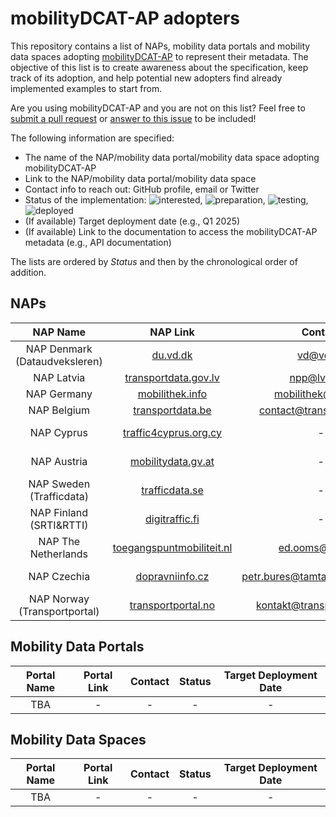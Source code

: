 # mobilityDCAT-AP adopters

This repository contains a list of NAPs, mobility data portals and mobility data spaces adopting [mobilityDCAT-AP](https://w3id.org/mobilitydcat-ap/releases/) to represent their metadata. The objective of this list is to create awareness about the specification, keep track of its adoption, and help potential new adopters find already implemented examples to start from.

Are you using mobilityDCAT-AP and you are not on this list? Feel free to [submit a pull request](https://docs.github.com/en/pull-requests/collaborating-with-pull-requests/proposing-changes-to-your-work-with-pull-requests/creating-a-pull-request-from-a-fork) or [answer to this issue](https://github.com/mobilityDCAT-AP/adopters/issues/1) to be included!

The following information are specified:
- The name of the NAP/mobility data portal/mobility data space adopting mobilityDCAT-AP
- Link to the NAP/mobility data portal/mobility data space
- Contact info to reach out: GitHub profile, email or Twitter
- Status of the implementation: ![interested](https://img.shields.io/badge/-interested-blue?style=flat), ![preparation](https://img.shields.io/badge/-preparation-orange?style=flat), ![testing](https://img.shields.io/badge/-testing-yellow?style=flat), ![deployed](https://img.shields.io/badge/-deployed-green?style=flat)
- (If available) Target deployment date (e.g., Q1 2025)
- (If available) Link to the documentation to access the mobilityDCAT-AP metadata (e.g., API documentation)

<!-- If you are implementing [mobilityDCAT-AP](https://w3id.org/mobilitydcat-ap/releases/) read also our [guidelines](https://github.com/mobilityDCAT-AP/mobilityDCAT-AP/wiki). -->

The lists are ordered by _Status_ and then by the chronological order of addition.

## NAPs

| NAP Name | NAP Link | Contact | Status | Docs |
| :------------: | :------------------: | :------------------: | :------: | :------------------: |
| NAP Denmark <br>(Dataudveksleren) |	[du.vd.dk](https://du.vd.dk) | vd@vd.dk | ![deployed](https://img.shields.io/badge/-deployed-green?style=flat) |	[Link](./docs/NAP-Denmark.md) |
| NAP Latvia | [transportdata.gov.lv](https://transportdata.gov.lv)	 | npp@lvceli.lv | ![deployed](https://img.shields.io/badge/-deployed-green?style=flat) | [Link](./docs/NAP-Latvia.md) |
| NAP Germany	| [mobilithek.info](https://www.mobilithek.info)	| mobilithek@bast.de | ![deployed](https://img.shields.io/badge/-deployed-green?style=flat)| [Link](./docs/NAP-Germany.md) |
| NAP Belgium	| [transportdata.be](https://www.transportdata.be)	| contact@transportdata.be |	![deployed](https://img.shields.io/badge/-deployed-green?style=flat) | [Link](./docs/NAP-Belgium.md) |
| NAP Cyprus | [traffic4cyprus.org.cy](https://www.traffic4cyprus.org.cy/) | - | ![testing](https://img.shields.io/badge/-testing-yellow?style=flat)	| Q4 2024 |
| NAP Austria	| [mobilitydata.gv.at](https://mobilitydata.gv.at) | - | ![testing](https://img.shields.io/badge/-testing-yellow?style=flat) |	Q4 2024 |
| NAP Sweden <br>(Trafficdata) | [trafficdata.se](https://trafficdata.se/) | - | ![preparation](https://img.shields.io/badge/-preparation-orange?style=flat) |	Q4 2024 |
| NAP Finland <br>(SRTI&RTTI)	| [digitraffic.fi](https://www.digitraffic.fi/en/) | - | ![preparation](https://img.shields.io/badge/-preparation-orange?style=flat) |	Q4 2024 |
| NAP The Netherlands | [toegangspuntmobiliteit.nl](https://toegangspuntmobiliteit.nl) | ed.ooms@ndw.nu | ![testing](https://img.shields.io/badge/-testing-yellow?style=flat)| Q1 2025 |
| NAP Czechia	| [dopravniinfo.cz](https://registr.dopravniinfo.cz/en/)	| petr.bures@tamtamresearch.com | ![interested](https://img.shields.io/badge/-interested-blue?style=flat) | - |
| NAP Norway <br>(Transportportal)	| [transportportal.no](https://transportportal.no)	| kontakt@transportportal.no	| ![interested](https://img.shields.io/badge/-interested-blue?style=flat)	| - |

## Mobility Data Portals

| Portal Name | Portal Link | Contact | Status | Target Deployment Date |
| :------------: | :------------------: | :------------------: | :------: | :------------------: |
| TBA |  - | - | - | - |

## Mobility Data Spaces

| Portal Name | Portal Link | Contact | Status | Target Deployment Date |
| :------------: | :------------------: | :------------------: | :------: | :------------------: |
| TBA |  - | - | - | - |
